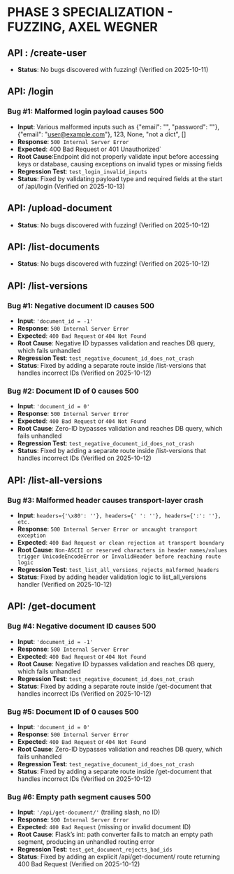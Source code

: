 # PHASE 3 SPECIALIZATION - FUZZING, AXEL WEGNER

## API : /create-user
- **Status**: No bugs discovered with fuzzing! (Verified on 2025-10-11)

## API: /login
### Bug #1: Malformed login payload causes 500
- **Input**: Various malformed inputs such as {"email": "", "password": ""}, {"email": "user@example.com"}, 123, None, "not a dict", []
- **Response**: `500 Internal Server Error`
- **Expected**: 400 Bad Request or 401 Unauthorized`
- **Root Cause**:Endpoint did not properly validate input before accessing keys or database, causing exceptions on invalid types or missing fields
- **Regression Test**: `test_login_invalid_inputs`
- **Status**: Fixed by validating payload type and required fields at the start of /api/login (Verified on 2025-10-13)

## API: /upload-document
- **Status**: No bugs discovered with fuzzing! (Verified on 2025-10-12)

## API: /list-documents
- **Status**: No bugs discovered with fuzzing! (Verified on 2025-10-12)

## API: /list-versions
### Bug #1: Negative document ID causes 500
- **Input**: `'document_id = -1'`
- **Response**: `500 Internal Server Error`
- **Expected**: `400 Bad Request` or `404 Not Found`
- **Root Cause**: Negative ID bypasses validation and reaches DB query, which fails unhandled
- **Regression Test**: `test_negative_document_id_does_not_crash`
- **Status**: Fixed by adding a separate route inside /list-versions that handles incorrect IDs (Verified on 2025-10-12)

### Bug #2: Document ID of 0 causes 500
- **Input**: `'document_id = 0'`
- **Response**: `500 Internal Server Error`
- **Expected**: `400 Bad Request` or `404 Not Found`
- **Root Cause**: Zero-ID bypasses validation and reaches DB query, which fails unhandled
- **Regression Test**: `test_negative_document_id_does_not_crash`
- **Status**: Fixed by adding a separate route inside /list-versions that handles incorrect IDs (Verified on 2025-10-12)

## API: /list-all-versions
### Bug #3: Malformed header causes transport-layer crash
- **Input**: `headers={'\x80': ''}, headers={' ': ''}, headers={':': ''}, etc.`
- **Response**: `500 Internal Server Error or uncaught transport exception`
- **Expected**: `400 Bad Request or clean rejection at transport boundary`
- **Root Cause**: `Non-ASCII or reserved characters in header names/values trigger UnicodeEncodeError or InvalidHeader before reaching route logic`
- **Regression Test**: `test_list_all_versions_rejects_malformed_headers`
- **Status**: Fixed by adding header validation logic to list_all_versions handler (Verified on 2025-10-12)

## API: /get-document
### Bug #4: Negative document ID causes 500
- **Input**: `'document_id = -1'`
- **Response**: `500 Internal Server Error`
- **Expected**: `400 Bad Request` or `404 Not Found`
- **Root Cause**: Negative ID bypasses validation and reaches DB query, which fails unhandled
- **Regression Test**: `test_negative_document_id_does_not_crash`
- **Status**: Fixed by adding a separate route inside /get-document that handles incorrect IDs (Verified on 2025-10-12)

### Bug #5: Document ID of 0 causes 500
- **Input**: `'document_id = 0'`
- **Response**: `500 Internal Server Error`
- **Expected**: `400 Bad Request` or `404 Not Found`
- **Root Cause**: Zero-ID bypasses validation and reaches DB query, which fails unhandled
- **Regression Test**: `test_negative_document_id_does_not_crash`
- **Status**: Fixed by adding a separate route inside /get-document that handles incorrect IDs (Verified on 2025-10-12)

### Bug #6: Empty path segment causes 500
- **Input**: `'/api/get-document/'` (trailing slash, no ID)
- **Response**: `500 Internal Server Error`
- **Expected**: `400 Bad Request` (missing or invalid document ID)
- **Root Cause**: Flask’s int: path converter fails to match an empty path segment, producing an unhandled routing error
- **Regression Test**: `test_get_document_rejects_bad_ids`
- **Status**: Fixed by adding an explicit /api/get-document/ route returning 400 Bad Request (Verified on 2025-10-12)
